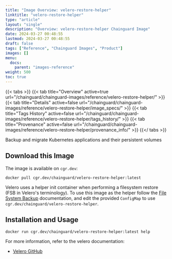 ```yaml
---
title: "Image Overview: velero-restore-helper"
linktitle: "velero-restore-helper"
type: "article"
layout: "single"
description: "Overview: velero-restore-helper Chainguard Image"
date: 2024-03-27 00:48:55
lastmod: 2024-03-27 00:48:55
draft: false
tags: ["Reference", "Chainguard Images", "Product"]
images: []
menu: 
  docs: 
    parent: "images-reference"
weight: 500
toc: true
---
```


{{< tabs >}}
{{< tab title="Overview" active=true url="/chainguard/chainguard-images/reference/velero-restore-helper/" >}}
{{< tab title="Details" active=false url="/chainguard/chainguard-images/reference/velero-restore-helper/image_specs/" >}}
{{< tab title="Tags History" active=false url="/chainguard/chainguard-images/reference/velero-restore-helper/tags_history/" >}}
{{< tab title="Provenance" active=false url="/chainguard/chainguard-images/reference/velero-restore-helper/provenance_info/" >}}
{{</ tabs >}}



<!--overview:start-->
Backup and migrate Kubernetes applications and their persistent volumes
<!--overview:end-->

<!--getting:start-->
## Download this Image
The image is available on `cgr.dev`:

```
docker pull cgr.dev/chainguard/velero-restore-helper:latest
```
<!--getting:end-->

<!--body:start-->
Velero uses a helper init container when performing a filesystem restore (FSB in Velero's terminology). To use this image as the helper follow the [File System Backup](https://velero.io/docs/main/file-system-backup/#customize-restore-helper-container) documentation, and edit the provided `ConfigMap` to use `cgr.dev/chainguard/velero-restore-helper`.

## Installation and Usage

```bash
docker run cgr.dev/chainguard/velero-restore-helper:latest help
```

For more information, refer to the velero documentation:
- [Velero GitHub](https://github.com/vmware-tanzu/velero)
<!--body:end-->

